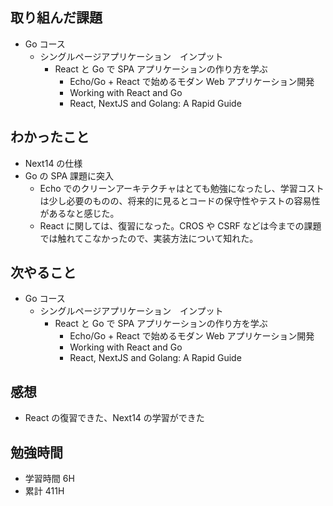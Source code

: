 ## 取り組んだ課題

- Go コース
  - シングルページアプリケーション　インプット
    - React と Go で SPA アプリケーションの作り方を学ぶ
      - Echo/Go + React で始めるモダン Web アプリケーション開発
      - Working with React and Go
      - React, NextJS and Golang: A Rapid Guide

## わかったこと

- Next14 の仕様
- Go の SPA 課題に突入
  - Echo でのクリーンアーキテクチャはとても勉強になったし、学習コストは少し必要のものの、将来的に見るとコードの保守性やテストの容易性があるなと感じた。
  - React に関しては、復習になった。CROS や CSRF などは今までの課題では触れてこなかったので、実装方法について知れた。

## 次やること

- Go コース
  - シングルページアプリケーション　インプット
    - React と Go で SPA アプリケーションの作り方を学ぶ
      - Echo/Go + React で始めるモダン Web アプリケーション開発
      - Working with React and Go
      - React, NextJS and Golang: A Rapid Guide

## 感想

- React の復習できた、Next14 の学習ができた

## 勉強時間

- 学習時間 6H
- 累計 411H
